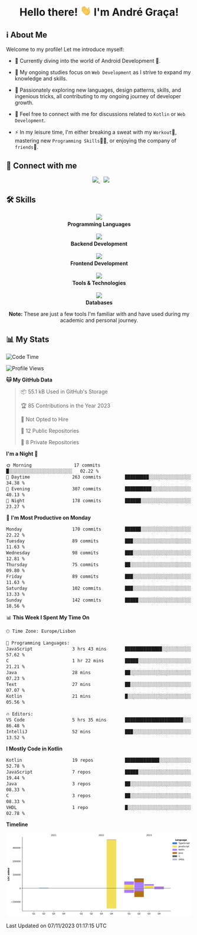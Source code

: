 <h1 align="center">Hello there! <img src="https://raw.githubusercontent.com/ABSphreak/ABSphreak/master/gifs/Hi.gif" width="30"> I'm André Graça!</h1>

## ℹ️ About Me

Welcome to my profile! Let me introduce myself:

- 🔭 Currently diving into the world of Android Development 📱.

- 🌱 My ongoing studies focus on `Web Development` as I strive to expand my knowledge and skills.
 
- 🚀 Passionately exploring new languages, design patterns, skills, and ingenious tricks, all contributing to my ongoing journey of developer growth.

- 💬 Feel free to connect with me for discussions related to `Kotlin` or `Web Development`.

- ⚡ In my leisure time, I'm either breaking a sweat with my `Workout`💪, mastering new `Programming Skills`👨‍💻, or enjoying the company of `friends`👥.

## 🤝 Connect with me

<p align="center">
  <a style="margin-left: 10px;" target="_blank" href="mailto:sindrome.gracinha@gmail.com">
    <img width="50px" src="https://play-lh.googleusercontent.com/KSuaRLiI_FlDP8cM4MzJ23ml3og5Hxb9AapaGTMZ2GgR103mvJ3AAnoOFz1yheeQBBI">
  </a>
  <a style="margin-left: 10px;" target="_blank" href="https://twitter.com/Andre_Graca3">
    <img src="https://skillicons.dev/icons?i=twitter">
  </a>
</p>

## 🛠️ Skills

<div align="center">
  <p align="center">
    <img src="https://skillicons.dev/icons?i=kotlin,java,js,ts,python,c&perline=6" /><br/>
    <b>Programming Languages</b><br/><br/>
    <img src="https://skillicons.dev/icons?i=spring,nodejs,express&perline=5" /><br/>
    <b>Backend Development</b><br/><br/>
    <img src="https://skillicons.dev/icons?i=react,nextjs,html,css,bootstrap,tailwind&perline=6" /><br/>
    <b>Frontend Development</b><br/><br/>
    <img src="https://skillicons.dev/icons?i=docker,linux,bash,git,github,androidstudio,jenkins,postman&perline=9" /><br/>
    <b>Tools & Technologies</b><br/><br/>
    <img src="https://skillicons.dev/icons?i=postgres,mongodb&perline=2" /><br/>
    <b>Databases</b>
  </p> 
  <p align="center"><b>Note:</b> These are just a few tools I'm familiar with and have used during my academic and personal journey.</p>
</div>

## 📊 My Stats

<!--START_SECTION:waka-->
![Code Time](http://img.shields.io/badge/Code%20Time-349%20hrs%2018%20mins-blue)

![Profile Views](http://img.shields.io/badge/Profile%20Views-0-blue)

**🐱 My GitHub Data** 

> 📦 55.1 kB Used in GitHub's Storage 
 > 
> 🏆 85 Contributions in the Year 2023
 > 
> 🚫 Not Opted to Hire
 > 
> 📜 12 Public Repositories 
 > 
> 🔑 8 Private Repositories 
 > 
**I'm a Night 🦉** 

```text
🌞 Morning                17 commits          █░░░░░░░░░░░░░░░░░░░░░░░░   02.22 % 
🌆 Daytime                263 commits         █████████░░░░░░░░░░░░░░░░   34.38 % 
🌃 Evening                307 commits         ██████████░░░░░░░░░░░░░░░   40.13 % 
🌙 Night                  178 commits         ██████░░░░░░░░░░░░░░░░░░░   23.27 % 
```
📅 **I'm Most Productive on Monday** 

```text
Monday                   170 commits         ██████░░░░░░░░░░░░░░░░░░░   22.22 % 
Tuesday                  89 commits          ███░░░░░░░░░░░░░░░░░░░░░░   11.63 % 
Wednesday                98 commits          ███░░░░░░░░░░░░░░░░░░░░░░   12.81 % 
Thursday                 75 commits          ██░░░░░░░░░░░░░░░░░░░░░░░   09.80 % 
Friday                   89 commits          ███░░░░░░░░░░░░░░░░░░░░░░   11.63 % 
Saturday                 102 commits         ███░░░░░░░░░░░░░░░░░░░░░░   13.33 % 
Sunday                   142 commits         █████░░░░░░░░░░░░░░░░░░░░   18.56 % 
```


📊 **This Week I Spent My Time On** 

```text
🕑︎ Time Zone: Europe/Lisbon

💬 Programming Languages: 
JavaScript               3 hrs 43 mins       ██████████████░░░░░░░░░░░   57.62 % 
C                        1 hr 22 mins        █████░░░░░░░░░░░░░░░░░░░░   21.21 % 
Java                     28 mins             ██░░░░░░░░░░░░░░░░░░░░░░░   07.23 % 
Text                     27 mins             ██░░░░░░░░░░░░░░░░░░░░░░░   07.07 % 
Kotlin                   21 mins             █░░░░░░░░░░░░░░░░░░░░░░░░   05.56 % 

🔥 Editors: 
VS Code                  5 hrs 35 mins       ██████████████████████░░░   86.48 % 
IntelliJ                 52 mins             ███░░░░░░░░░░░░░░░░░░░░░░   13.52 % 
```

**I Mostly Code in Kotlin** 

```text
Kotlin                   19 repos            █████████████░░░░░░░░░░░░   52.78 % 
JavaScript               7 repos             █████░░░░░░░░░░░░░░░░░░░░   19.44 % 
Java                     3 repos             ██░░░░░░░░░░░░░░░░░░░░░░░   08.33 % 
C                        3 repos             ██░░░░░░░░░░░░░░░░░░░░░░░   08.33 % 
VHDL                     1 repo              █░░░░░░░░░░░░░░░░░░░░░░░░   02.78 % 
```



**Timeline**

![Lines of Code chart](https://raw.githubusercontent.com/AndreGraca3/AndreGraca3/main/assets/bar_graph.png)


 Last Updated on 07/11/2023 01:17:15 UTC
<!--END_SECTION:waka-->
